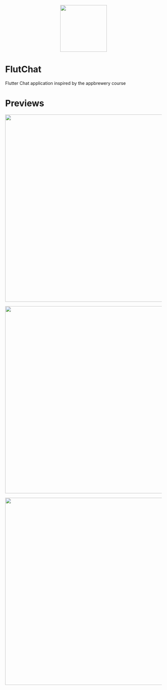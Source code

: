 <p align="center"><img width="150" height="150" src="https://res.cloudinary.com/dvm6sgg1h/image/upload/v1606660667/FlutChat/tg41uz1e0tsmqmqrvqux.png"></p>

# FlutChat
Flutter Chat application inspired by the appbrewery course 


# Previews

<p align="center"><img width="900" height="600" src="https://res.cloudinary.com/dvm6sgg1h/image/upload/v1606660355/FlutChat/nvoi753dqu8jaqbqaelk.jpg"></p>

<p align="center"><img width="900" height="600" src="https://res.cloudinary.com/dvm6sgg1h/image/upload/v1606660355/FlutChat/ooqpffcu3nomhdbtmz7d.jpg"></p>

<p align="center"><img width="900" height="600" src="https://res.cloudinary.com/dvm6sgg1h/image/upload/v1606660354/FlutChat/orfre4wnjeem1awim0vb.jpg"></p>


